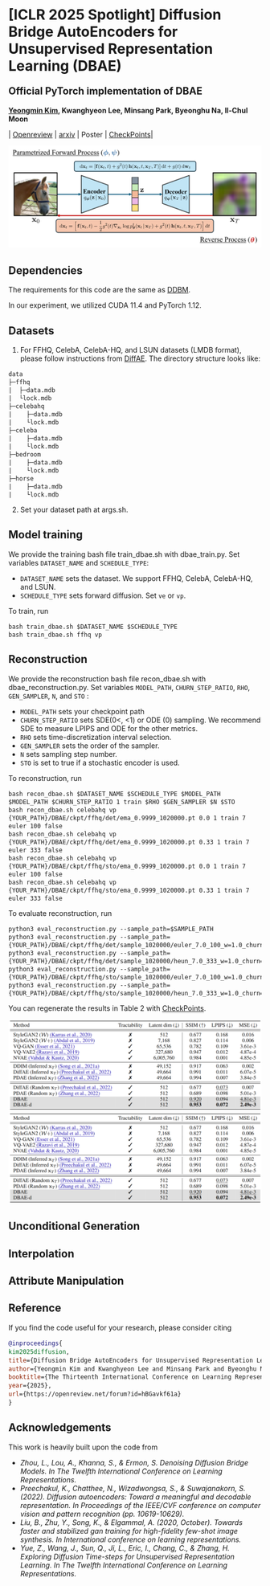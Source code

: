 # [ICLR 2025 Spotlight] Diffusion Bridge AutoEncoders for Unsupervised Representation Learning (DBAE) <br><sub><sub>Official PyTorch implementation of DBAE </sub></sub>
**[Yeongmin Kim](https://sites.google.com/view/yeongmin-space), Kwanghyeon Lee,  Minsang Park, Byeonghu Na, Il-Chul Moon**  

| [Openreview](https://openreview.net/forum?id=hBGavkf61a) | [arxiv](https://arxiv.org/pdf/2405.17111) | Poster | [CheckPoints](https://drive.google.com/drive/folders/1yuA3MJfIQUBF8U_f_l-8nKkUz6yzCeOO)|


![Teaser image](./assets/Figure1.png)


## Dependencies
The requirements for this code are the same as [DDBM](https://github.com/alexzhou907/DDBM).

In our experiment, we utilized CUDA 11.4 and PyTorch 1.12.

## Datasets

1. For FFHQ, CelebA, CelebA-HQ, and LSUN datasets (LMDB format), please follow instructions from [DiffAE](https://github.com/phizaz/diffae). The directory structure looks like:
```
data
├─ffhq
|  ├─data.mdb
|  └lock.mdb
├─celebahq
|    ├─data.mdb
|    └lock.mdb
├─celeba
|    ├─data.mdb
|    └lock.mdb
├─bedroom
|    ├─data.mdb
|    └lock.mdb
├─horse
|    ├─data.mdb
|    └lock.mdb
```
2. Set your dataset path at args.sh.


## Model  training 

We provide the training bash file train_dbae.sh with dbae_train.py.
Set variables `DATASET_NAME` and `SCHEDULE_TYPE`:
- `DATASET_NAME` sets the dataset. We support FFHQ, CelebA, CelebA-HQ, and LSUN.
- `SCHEDULE_TYPE` sets forward diffusion. Set `ve` or `vp`. 

To train, run

```
bash train_dbae.sh $DATASET_NAME $SCHEDULE_TYPE
bash train_dbae.sh ffhq vp
```

<!--## Downstream Inference -->

## Reconstruction

We provide the reconstruction bash file recon_dbae.sh with dbae_reconstruction.py.
Set variables `MODEL_PATH`, `CHURN_STEP_RATIO`, `RHO`, `GEN_SAMPLER`, `N`, and `STO` :
- `MODEL_PATH` sets your checkpoint path
- `CHURN_STEP_RATIO` sets SDE(0<, <1) or ODE (0) sampling. We recommend SDE to measure LPIPS and ODE for the other metrics.
- `RHO` sets time-discretization interval selection. 
- `GEN_SAMPLER` sets the order of the sampler.
- `N` sets sampling step number.
- `STO` is set to true if a stochastic encoder is used.

To reconstruction, run

```
bash recon_dbae.sh $DATASET_NAME $SCHEDULE_TYPE $MODEL_PATH $MODEL_PATH $CHURN_STEP_RATIO 1 train $RHO $GEN_SAMPLER $N $STO
bash recon_dbae.sh celebahq vp {YOUR_PATH}/DBAE/ckpt/ffhq/det/ema_0.9999_1020000.pt 0.0 1 train 7 euler 100 false
bash recon_dbae.sh celebahq vp {YOUR_PATH}/DBAE/ckpt/ffhq/det/ema_0.9999_1020000.pt 0.33 1 train 7 euler 333 false
bash recon_dbae.sh celebahq vp {YOUR_PATH}/DBAE/ckpt/ffhq/sto/ema_0.9999_1020000.pt 0.0 1 train 7 euler 100 false
bash recon_dbae.sh celebahq vp {YOUR_PATH}/DBAE/ckpt/ffhq/sto/ema_0.9999_1020000.pt 0.33 1 train 7 euler 333 false
```

To evaluate reconstruction, run

```
python3 eval_reconstruction.py --sample_path=$SAMPLE_PATH
python3 eval_reconstruction.py --sample_path={YOUR_PATH}/DBAE/ckpt/ffhq/det/sample_1020000/euler_7.0_100_w=1.0_churn=0.0
python3 eval_reconstruction.py --sample_path={YOUR_PATH}/DBAE/ckpt/ffhq/det/sample_1020000/heun_7.0_333_w=1.0_churn=0.33
python3 eval_reconstruction.py --sample_path={YOUR_PATH}/DBAE/ckpt/ffhq/sto/sample_1020000/euler_7.0_100_w=1.0_churn=0.0
python3 eval_reconstruction.py --sample_path={YOUR_PATH}/DBAE/ckpt/ffhq/sto/sample_1020000/heun_7.0_333_w=1.0_churn=0.33
```
You can regenerate the results in Table 2 with [CheckPoints](https://drive.google.com/drive/folders/1yuA3MJfIQUBF8U_f_l-8nKkUz6yzCeOO).

![Reconstruction. Performance](./assets/Figure3.PNG)
![Reconstruction. Performance](./assets/Figure3.PNG)

## Unconditional Generation

## Interpolation

## Attribute Manipulation



## Reference
If you find the code useful for your research, please consider citing
```bib
@inproceedings{
kim2025diffusion,
title={Diffusion Bridge AutoEncoders for Unsupervised Representation Learning},
author={Yeongmin Kim and Kwanghyeon Lee and Minsang Park and Byeonghu Na and Il-chul Moon},
booktitle={The Thirteenth International Conference on Learning Representations},
year={2025},
url={https://openreview.net/forum?id=hBGavkf61a}
}
```

## Acknowledgements
This work is heavily built upon the code from
- *Zhou, L., Lou, A., Khanna, S., & Ermon, S. Denoising Diffusion Bridge Models. In The Twelfth International Conference on Learning Representations.*
- *Preechakul, K., Chatthee, N., Wizadwongsa, S., & Suwajanakorn, S. (2022). Diffusion autoencoders: Toward a meaningful and decodable representation. In Proceedings of the IEEE/CVF conference on computer vision and pattern recognition (pp. 10619-10629).*
- *Liu, B., Zhu, Y., Song, K., & Elgammal, A. (2020, October). Towards faster and stabilized gan training for high-fidelity few-shot image synthesis. In International conference on learning representations.*
- *Yue, Z., Wang, J., Sun, Q., Ji, L., Eric, I., Chang, C., & Zhang, H. Exploring Diffusion Time-steps for Unsupervised Representation Learning. In The Twelfth International Conference on Learning Representations.*

